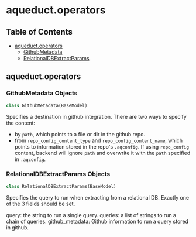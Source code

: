 # aqueduct.operators

## Table of Contents

* [aqueduct.operators](aqueduct.operators.md#aqueduct.operators)
  * [GithubMetadata](aqueduct.operators.md#aqueduct.operators.GithubMetadata)
  * [RelationalDBExtractParams](aqueduct.operators.md#aqueduct.operators.RelationalDBExtractParams)

## aqueduct.operators

### GithubMetadata Objects

```python
class GithubMetadata(BaseModel)
```

Specifies a destination in github integration. There are two ways to specify the content:

* by `path`, which points to a file or dir in the github repo.
* from `repo_config_content_type` and `repo_config_content_name`, which points to information stored in the repo's `.aqconfig`. If using `repo_config` content, backend will ignore `path` and overwrite it with the `path` specified in `.aqconfig`.

### RelationalDBExtractParams Objects

```python
class RelationalDBExtractParams(BaseModel)
```

Specifies the query to run when extracting from a relational DB. Exactly one of the 3 fields should be set.

query: the string to run a single query. queries: a list of strings to run a chain of queries. github\_metadata: Github information to run a query stored in github.
